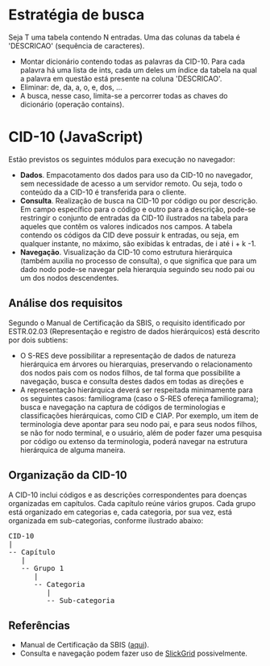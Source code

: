 # Estratégia de busca
Seja T uma tabela contendo N entradas. Uma das colunas da tabela é 'DESCRICAO' (sequência de caracteres).

- Montar dicionário contendo todas as palavras da CID-10. Para cada palavra há uma lista de ints, cada um deles um índice da tabela na qual a palavra em questão está presente na coluna 'DESCRICAO'. 
- Eliminar: de, da, a, o, e, dos, ...
- A busca, nesse caso, limita-se a percorrer todas as chaves do dicionário (operação contains). 

# CID-10 (JavaScript)

Estão previstos os seguintes módulos para execução no navegador: 

- **Dados**. Empacotamento dos dados para uso da CID-10 no navegador, sem necessidade de acesso a um servidor remoto. Ou seja, todo o conteúdo da a CID-10 é transferida para o cliente. 
- **Consulta**. Realização de busca na CID-10 por código ou por descrição. Em campo específico para o código e outro para a descrição, pode-se restringir o conjunto de entradas da CID-10 ilustrados na tabela para aqueles que contêm os valores indicados nos campos. A tabela contendo os códigos da CID deve possuir k entradas, ou seja, em qualquer instante, no máximo, são exibidas k entradas, de i até i + k -1.
- **Navegação**. Visualização da CID-10 como estrutura hierárquica (também auxilia no processo de consulta), o que significa que para um dado nodo pode-se navegar pela hierarquia seguindo seu nodo pai ou um dos nodos descendentes.

## Análise dos requisitos

Segundo o Manual de Certificação da SBIS, o requisito identificado por ESTR.02.03 (Representação e registro de dados hierárquicos) está descrito por dois subtiens: 
- O S-RES deve possibilitar a representação de dados de natureza hierárquica em árvores ou hierarquias, preservando o relacionamento dos nodos pais com os nodos filhos, de tal forma que possibilite a navegação, busca e consulta destes dados em todas as direções e 
- A representação hierárquica deverá ser respeitada minimamente para os seguintes casos: familiograma (caso o S-RES ofereça familiograma); busca e navegação na captura de códigos de terminologias e classificações hierárquicas, como CID e CIAP. Por exemplo, um item de terminologia deve apontar para seu nodo pai, e para seus nodos filhos, se não for nodo terminal, e o usuário, além de poder fazer uma pesquisa por código ou extenso da terminologia, poderá navegar na estrutura hierárquica de alguma maneira.

## Organização da CID-10
A CID-10 inclui códigos e as descrições correspondentes para doenças organizadas em capítulos. Cada capítulo reúne vários grupos. Cada grupo está organizado em categorias e, cada categoria, por sua vez, está organizada em sub-categorias, conforme ilustrado abaixo:
<pre>
CID-10
|
-- Capítulo 
   |
   -- Grupo 1
      |
      -- Categoria
         |
         -- Sub-categoria
</pre>

## Referências
- Manual de Certificação da SBIS ([aqui](http://sbis.org.br/certificacao-sbis)).
- Consulta e navegação podem fazer uso de [SlickGrid](http://mleibman.github.io/SlickGrid/examples/example5-collapsing.html) possivelmente.
